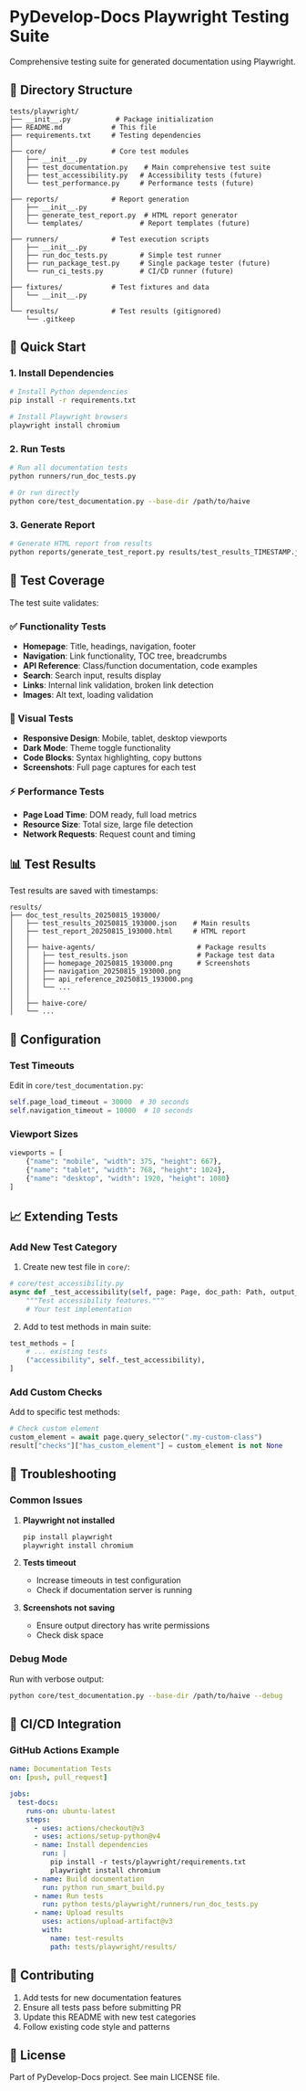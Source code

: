 # PyDevelop-Docs Playwright Testing Suite

Comprehensive testing suite for generated documentation using Playwright.

## 📁 Directory Structure

```
tests/playwright/
├── __init__.py           # Package initialization
├── README.md            # This file
├── requirements.txt     # Testing dependencies
│
├── core/                # Core test modules
│   ├── __init__.py
│   ├── test_documentation.py    # Main comprehensive test suite
│   ├── test_accessibility.py   # Accessibility tests (future)
│   └── test_performance.py     # Performance tests (future)
│
├── reports/             # Report generation
│   ├── __init__.py
│   ├── generate_test_report.py  # HTML report generator
│   └── templates/              # Report templates (future)
│
├── runners/             # Test execution scripts
│   ├── __init__.py
│   ├── run_doc_tests.py        # Simple test runner
│   ├── run_package_test.py     # Single package tester (future)
│   └── run_ci_tests.py         # CI/CD runner (future)
│
├── fixtures/            # Test fixtures and data
│   └── __init__.py
│
└── results/             # Test results (gitignored)
    └── .gitkeep
```

## 🚀 Quick Start

### 1. Install Dependencies

```bash
# Install Python dependencies
pip install -r requirements.txt

# Install Playwright browsers
playwright install chromium
```

### 2. Run Tests

```bash
# Run all documentation tests
python runners/run_doc_tests.py

# Or run directly
python core/test_documentation.py --base-dir /path/to/haive
```

### 3. Generate Report

```bash
# Generate HTML report from results
python reports/generate_test_report.py results/test_results_TIMESTAMP.json
```

## 🧪 Test Coverage

The test suite validates:

### ✅ Functionality Tests

- **Homepage**: Title, headings, navigation, footer
- **Navigation**: Link functionality, TOC tree, breadcrumbs
- **API Reference**: Class/function documentation, code examples
- **Search**: Search input, results display
- **Links**: Internal link validation, broken link detection
- **Images**: Alt text, loading validation

### 🎨 Visual Tests

- **Responsive Design**: Mobile, tablet, desktop viewports
- **Dark Mode**: Theme toggle functionality
- **Code Blocks**: Syntax highlighting, copy buttons
- **Screenshots**: Full page captures for each test

### ⚡ Performance Tests

- **Page Load Time**: DOM ready, full load metrics
- **Resource Size**: Total size, large file detection
- **Network Requests**: Request count and timing

## 📊 Test Results

Test results are saved with timestamps:

```
results/
├── doc_test_results_20250815_193000/
│   ├── test_results_20250815_193000.json    # Main results
│   ├── test_report_20250815_193000.html     # HTML report
│   │
│   ├── haive-agents/                         # Package results
│   │   ├── test_results.json                 # Package test data
│   │   ├── homepage_20250815_193000.png      # Screenshots
│   │   ├── navigation_20250815_193000.png
│   │   ├── api_reference_20250815_193000.png
│   │   └── ...
│   │
│   ├── haive-core/
│   └── ...
```

## 🔧 Configuration

### Test Timeouts

Edit in `core/test_documentation.py`:

```python
self.page_load_timeout = 30000  # 30 seconds
self.navigation_timeout = 10000  # 10 seconds
```

### Viewport Sizes

```python
viewports = [
    {"name": "mobile", "width": 375, "height": 667},
    {"name": "tablet", "width": 768, "height": 1024},
    {"name": "desktop", "width": 1920, "height": 1080}
]
```

## 📈 Extending Tests

### Add New Test Category

1. Create new test file in `core/`:

```python
# core/test_accessibility.py
async def _test_accessibility(self, page: Page, doc_path: Path, output_dir: Path) -> Dict:
    """Test accessibility features."""
    # Your test implementation
```

2. Add to test methods in main suite:

```python
test_methods = [
    # ... existing tests
    ("accessibility", self._test_accessibility),
]
```

### Add Custom Checks

Add to specific test methods:

```python
# Check custom element
custom_element = await page.query_selector(".my-custom-class")
result["checks"]["has_custom_element"] = custom_element is not None
```

## 🐛 Troubleshooting

### Common Issues

1. **Playwright not installed**

   ```bash
   pip install playwright
   playwright install chromium
   ```

2. **Tests timeout**
   - Increase timeouts in test configuration
   - Check if documentation server is running

3. **Screenshots not saving**
   - Ensure output directory has write permissions
   - Check disk space

### Debug Mode

Run with verbose output:

```bash
python core/test_documentation.py --base-dir /path/to/haive --debug
```

## 📝 CI/CD Integration

### GitHub Actions Example

```yaml
name: Documentation Tests
on: [push, pull_request]

jobs:
  test-docs:
    runs-on: ubuntu-latest
    steps:
      - uses: actions/checkout@v3
      - uses: actions/setup-python@v4
      - name: Install dependencies
        run: |
          pip install -r tests/playwright/requirements.txt
          playwright install chromium
      - name: Build documentation
        run: python run_smart_build.py
      - name: Run tests
        run: python tests/playwright/runners/run_doc_tests.py
      - name: Upload results
        uses: actions/upload-artifact@v3
        with:
          name: test-results
          path: tests/playwright/results/
```

## 🤝 Contributing

1. Add tests for new documentation features
2. Ensure all tests pass before submitting PR
3. Update this README with new test categories
4. Follow existing code style and patterns

## 📄 License

Part of PyDevelop-Docs project. See main LICENSE file.
